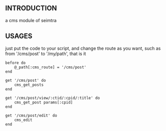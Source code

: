 ## INTRODUCTION

a cms module of seimtra

## USAGES

just put the code to your script, and change the route as you want, 
such as from '/cms/post' to '/my/path', that is it

	before do
		@_path[:cms_route] = '/cms/post'
	end

	get '/cms/post' do
		cms_get_posts
	end

	get '/cms/post/view/:ctid/:cpid/:title' do
		cms_get_post params[:cpid]
	end

	get '/cms/post/edit' do
		cms_edit
	end


